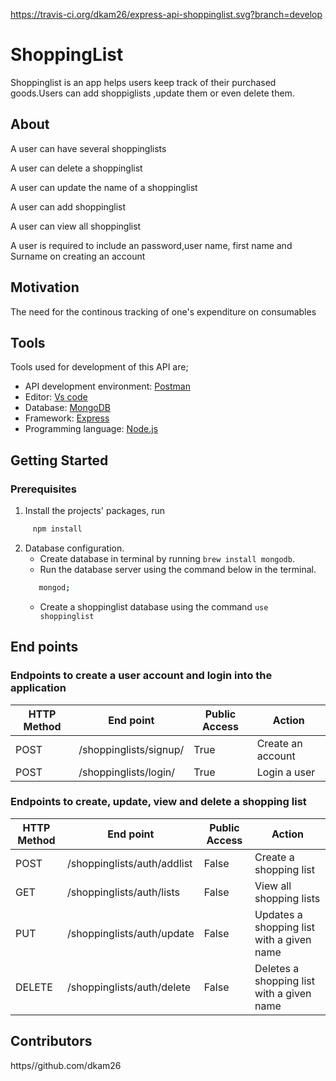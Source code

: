 https://travis-ci.org/dkam26/express-api-shoppinglist.svg?branch=develop

# ShoppingList
Shoppinglist is an app helps users keep track of their purchased goods.Users can add shoppiglists ,update them or even delete them.

## About
A user can have several shoppinglists

A user can delete a shoppinglist

A user can update the name of a shoppinglist

A user can add shoppinglist

A user can view all shoppinglist

A user is required to include an password,user name, first name and Surname on creating an account


## Motivation

The need for the continous tracking of one's expenditure on consumables

## Tools
Tools used for development of this API are;
- API development environment: [Postman](https://www.getpostman.com)
- Editor: [Vs code](https://code.visualstudio.com)
- Database: [MongoDB](https://www.mongodb.com/)
- Framework: [Express](https://expressjs.com/)
- Programming language: [Node.js](https://nodejs.org/en/)



## Getting Started

### Prerequisites
1. Install the projects' packages, run 
```sh
     npm install
```
2. Database configuration.
   - Create database in terminal by running ```brew install mongodb```.
   -  Run the database server using the command below in the terminal.
   ```sh
      mongod;
   ```
   - Create a shoppinglist database using the command ```use shoppinglist```


## End points
### Endpoints to create a user account and login into the application
HTTP Method|End point | Public Access|Action
-----------|----------|--------------|------
POST | /shoppinglists/signup/ | True | Create an account
POST | /shoppinglists/login/ | True | Login a user


### Endpoints to create, update, view and delete a shopping list
HTTP Method|End point | Public Access|Action
-----------|----------|--------------|------
POST | /shoppinglists/auth/addlist | False | Create a shopping list
GET | /shoppinglists/auth/lists | False | View all shopping lists
PUT | /shoppinglists/auth/update | False | Updates a shopping list with a given name
DELETE | /shoppinglists/auth/delete | False | Deletes a shopping list with a given name



## Contributors

https//github.com/dkam26